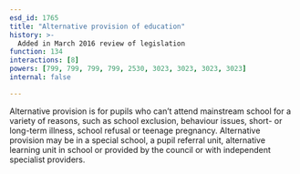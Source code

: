 ```yaml
---
esd_id: 1765
title: "Alternative provision of education"
history: >-
  Added in March 2016 review of legislation
function: 134
interactions: [8]
powers: [799, 799, 799, 799, 2530, 3023, 3023, 3023, 3023]
internal: false

---
```


Alternative provision is for pupils who can’t attend mainstream school for a variety of reasons, such as school exclusion, behaviour issues, short- or long-term illness, school refusal or teenage pregnancy.  Alternative provision may be in a special school, a pupil referral unit, alternative learning unit in school or provided by the council or with independent specialist providers.

